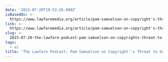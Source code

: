 ```yaml
---
date: '2023-07-20T19:53:26.000Z'
isBasedOn: >-
  https://www.lawfaremedia.org/article/pam-samuelson-on-copyright's-threat-to-generative-ai
link: >-
  https://www.lawfaremedia.org/article/pam-samuelson-on-copyright's-threat-to-generative-ai
slug: >-
  2023-07-20-the-lawfare-podcast-pam-samuelson-on-copyrights-threat-to-generative-ai-or
tags:
  - ai
title: 'The Lawfare Podcast: Pam Samuelson on Copyright''s Threat to Generative AI |'
---
```


